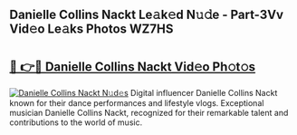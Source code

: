 ## Danielle Collins Nackt Le𝚊k𝚎d N𝚞𝚍e - Part-3Vv Vid𝚎o Le𝚊ks Photos WZ7HS

# <h2><a href="http://fb7iucg.evod.top/?m=Danielle+Collins+Nackt">🔗 👉🔴 Danielle Collins Nackt Vid𝚎o Ph𝚘t𝚘s</a></h2>

[![Danielle Collins Nackt N𝚞d𝚎s](https://i.imgur.com/8V9OHl7.gif)](http://fb7iucg.evod.top/?m=Danielle+Collins+Nackt)
Digital influencer Danielle Collins Nackt known for their dance performances and lifestyle vlogs. Exceptional musician Danielle Collins Nackt, recognized for their remarkable talent and contributions to the world of music. 
